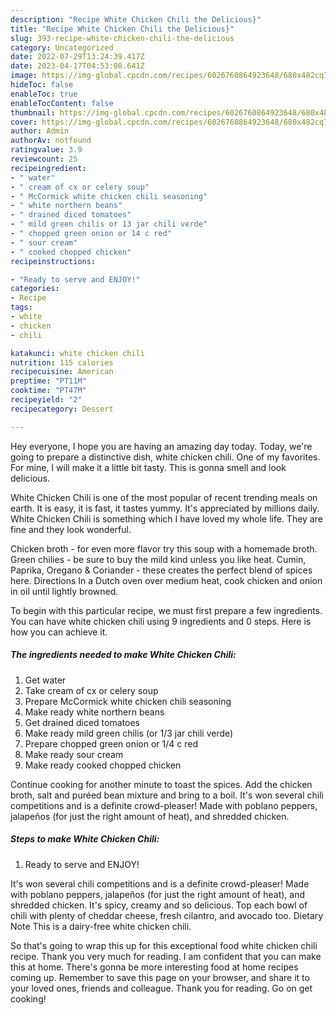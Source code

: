 ```yaml
---
description: "Recipe White Chicken Chili the Delicious}"
title: "Recipe White Chicken Chili the Delicious}"
slug: 393-recipe-white-chicken-chili-the-delicious
category: Uncategorized
date: 2022-07-29T13:24:39.417Z
date: 2023-04-17T04:53:08.641Z
image: https://img-global.cpcdn.com/recipes/6026760864923648/680x482cq70/white-chicken-chili-recipe-main-photo.jpg
hideToc: false
enableToc: true
enableTocContent: false
thumbnail: https://img-global.cpcdn.com/recipes/6026760864923648/680x482cq70/white-chicken-chili-recipe-main-photo.jpg
cover: https://img-global.cpcdn.com/recipes/6026760864923648/680x482cq70/white-chicken-chili-recipe-main-photo.jpg
author: Admin
authorAv: notfound
ratingvalue: 3.9
reviewcount: 25
recipeingredient:
- " water"
- " cream of cx or celery soup"
- " McCormick white chicken chili seasoning"
- " white northern beans"
- " drained diced tomatoes"
- " mild green chilis or 13 jar chili verde"
- " chopped green onion or 14 c red"
- " sour cream"
- " cooked chopped chicken"
recipeinstructions:

- "Ready to serve and ENJOY!"
categories:
- Recipe
tags:
- white
- chicken
- chili

katakunci: white chicken chili 
nutrition: 115 calories
recipecuisine: American
preptime: "PT11M"
cooktime: "PT47M"
recipeyield: "2"
recipecategory: Dessert

---
```



Hey everyone, I hope you are having an amazing day today. Today, we're going to prepare a distinctive dish, white chicken chili. One of my favorites. For mine, I will make it a little bit tasty. This is gonna smell and look delicious.

White Chicken Chili is one of the most popular of recent trending meals on earth. It is easy, it is fast, it tastes yummy. It's appreciated by millions daily. White Chicken Chili is something which I have loved my whole life. They are fine and they look wonderful.

Chicken broth - for even more flavor try this soup with a homemade broth. Green chilies - be sure to buy the mild kind unless you like heat. Cumin, Paprika, Oregano &amp; Coriander - these creates the perfect blend of spices here. Directions In a Dutch oven over medium heat, cook chicken and onion in oil until lightly browned.


To begin with this particular recipe, we must first prepare a few ingredients. You can have white chicken chili using 9 ingredients and 0 steps. Here is how you can achieve it.

<!--inarticleads1-->

##### The ingredients needed to make White Chicken Chili:

1. Get  water
1. Take  cream of cx or celery soup
1. Prepare  McCormick white chicken chili seasoning
1. Make ready  white northern beans
1. Get  drained diced tomatoes
1. Make ready  mild green chilis (or 1/3 jar chili verde)
1. Prepare  chopped green onion or 1/4 c red
1. Make ready  sour cream
1. Make ready  cooked chopped chicken


Continue cooking for another minute to toast the spices. Add the chicken broth, salt and puréed bean mixture and bring to a boil. It&#39;s won several chili competitions and is a definite crowd-pleaser! Made with poblano peppers, jalapeños (for just the right amount of heat), and shredded chicken. 

<!--inarticleads2-->

##### Steps to make White Chicken Chili:


1. Ready to serve and ENJOY!

It&#39;s won several chili competitions and is a definite crowd-pleaser! Made with poblano peppers, jalapeños (for just the right amount of heat), and shredded chicken. It&#39;s spicy, creamy and so delicious. Top each bowl of chili with plenty of cheddar cheese, fresh cilantro, and avocado too. Dietary Note This is a dairy-free white chicken chili. 

So that's going to wrap this up for this exceptional food white chicken chili recipe. Thank you very much for reading. I am confident that you can make this at home. There's gonna be more interesting food at home recipes coming up. Remember to save this page on your browser, and share it to your loved ones, friends and colleague. Thank you for reading. Go on get cooking!
